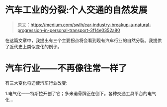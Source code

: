 # 汽车工业的分裂:个人交通的自然发展

> 原文：<https://medium.com/swlh/car-industry-breakup-a-natural-progression-in-personal-transport-3f14e0352a80>

在这篇文章中，我提出有三个主要拐点将会看到现有汽车行业的自然分裂。我提供了近代史上类似变化的例子。

# 汽车行业——不再像往常一样了

有三大变化将迫使汽车行业改变:

1.电气化——特斯拉开创了它；多米诺骨牌正在倒下。各种交通工具平台的电气化…